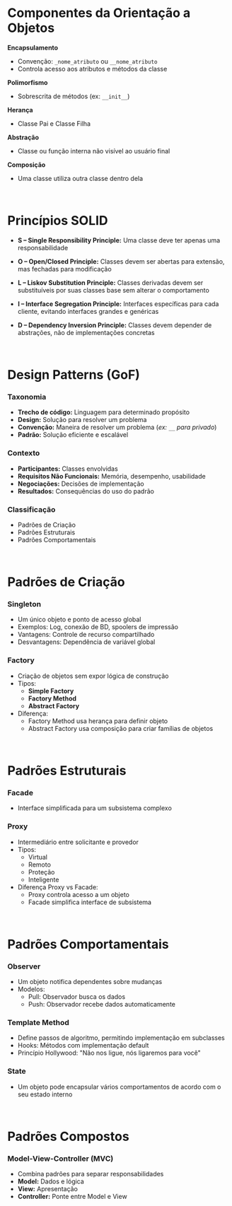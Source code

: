 # Componentes da Orientação a Objetos

**Encapsulamento**
- Convenção: `_nome_atributo` ou `__nome_atributo`
- Controla acesso aos atributos e métodos da classe

**Polimorfismo**
- Sobrescrita de métodos (ex: `__init__`)

**Herança**
- Classe Pai e Classe Filha

**Abstração**
- Classe ou função interna não visível ao usuário final

**Composição**
- Uma classe utiliza outra classe dentro dela

<br>

# Princípios SOLID

- **S – Single Responsibility Principle:** Uma classe deve ter apenas uma responsabilidade

- **O – Open/Closed Principle:** Classes devem ser abertas para extensão, mas fechadas para modificação

- **L – Liskov Substitution Principle:** Classes derivadas devem ser substituíveis por suas classes base sem alterar o comportamento

- **I – Interface Segregation Principle:** Interfaces específicas para cada cliente, evitando interfaces grandes e genéricas

- **D – Dependency Inversion Principle:** Classes devem depender de abstrações, não de implementações concretas

<br>

# Design Patterns (GoF)

### Taxonomia
- **Trecho de código:** Linguagem para determinado propósito
- **Design:** Solução para resolver um problema
- **Convenção:** Maneira de resolver um problema (_ex: `__` para privado_)
- **Padrão:** Solução eficiente e escalável

### Contexto
- **Participantes:** Classes envolvidas
- **Requisitos Não Funcionais:** Memória, desempenho, usabilidade
- **Negociações:** Decisões de implementação
- **Resultados:** Consequências do uso do padrão

### Classificação
- Padrões de Criação
- Padrões Estruturais
- Padrões Comportamentais

<br>

# Padrões de Criação

### Singleton
- Um único objeto e ponto de acesso global
- Exemplos: Log, conexão de BD, spoolers de impressão
- Vantagens: Controle de recurso compartilhado
- Desvantagens: Dependência de variável global

### Factory
- Criação de objetos sem expor lógica de construção
- Tipos:
  - **Simple Factory**
  - **Factory Method**
  - **Abstract Factory**
- Diferença: 
  - Factory Method usa herança para definir objeto
  - Abstract Factory usa composição para criar famílias de objetos

<br>

# Padrões Estruturais

### Facade
- Interface simplificada para um subsistema complexo

### Proxy
- Intermediário entre solicitante e provedor
- Tipos:
  - Virtual
  - Remoto
  - Proteção
  - Inteligente
- Diferença Proxy vs Facade:
  - Proxy controla acesso a um objeto
  - Facade simplifica interface de subsistema

<br>

# Padrões Comportamentais

### Observer
- Um objeto notifica dependentes sobre mudanças
- Modelos:
  - Pull: Observador busca os dados
  - Push: Observador recebe dados automaticamente

### Template Method
- Define passos de algoritmo, permitindo implementação em subclasses
- Hooks: Métodos com implementação default
- Princípio Hollywood: "Não nos ligue, nós ligaremos para você"

### State 
- Um objeto pode encapsular vários comportamentos de acordo com o seu estado interno

<br>

# Padrões Compostos

### Model-View-Controller (MVC)
- Combina padrões para separar responsabilidades
- **Model:** Dados e lógica
- **View:** Apresentação
- **Controller:** Ponte entre Model e View